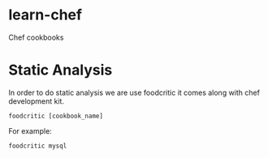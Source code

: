 # learn-chef
Chef cookbooks

# Static Analysis
In order to do static analysis we are use foodcritic it comes along with chef development kit.
```console
foodcritic [cookbook_name]
```
For example:
```console
foodcritic mysql
```
